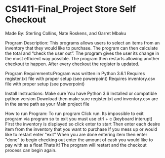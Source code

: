 # CS1411-Final_Project Store Self Checkout
Made By: Sterling Collins, Nate Roskens, and Garret Mbaku


Program Description: This programs allows users to select an items from an inventory that they would like to purchase. The program can then calculate the total and “check the user out”. The program gives the user its change in the most efficient way possible. The program then restarts allowing another checkout to happen. After every checkout the register is updated.


Program Requirements:Program was written in Python 3.6.1
Requires register.txt file with proper setup (see powerpoint)
Requires inventory.csv file with proper setup (see powerpoint)


Install Instructions: Make sure You have Python 3.6 Installed or compatible python version
Download then make sure register.txt and inventory.csv are in the same path as your Main project file


How to run Program: 
To run program Click run.
Its impossible to exit program via program so to exit you must use ctrl + c (keyboard interupt)
First the inventory is displayed so click enter to start
Then enter each desire item from the inventory that you want to purchase
If you mess up or would like to restart enter "exit"
When you are done entering item then enter "done" to begin checking out
enter the amount of cash you would like to pay with as a float
Thats it! The program will restart and the checkout process can begin again.



